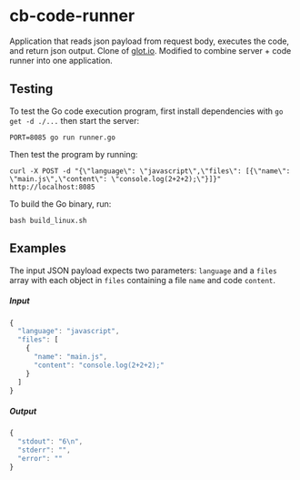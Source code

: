 cb-code-runner
================
Application that reads json payload from request body, executes the code, and return json output. Clone of [glot.io](https://github.com/prasmussen/glot). Modified to combine server + code runner into one application.

## Testing
To test the Go code execution program, first install dependencies with `go get -d ./...` then start the server:

```
PORT=8085 go run runner.go
```

Then test the program by running:

```
curl -X POST -d "{\"language\": \"javascript\",\"files\": [{\"name\": \"main.js\",\"content\": \"console.log(2+2+2);\"}]}" http://localhost:8085
```

To build the Go binary, run:

```
bash build_linux.sh
```

## Examples
The input JSON payload expects two parameters: `language` and a `files` array with each object in `files` containing a file `name` and code `content`.

##### Input
```javascript
{
  "language": "javascript",
  "files": [
    {
      "name": "main.js",
      "content": "console.log(2+2+2);"
    }
  ]
}
```

##### Output
```javascript
{
  "stdout": "6\n",
  "stderr": "",
  "error": ""
}
```